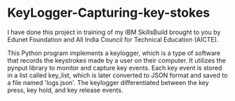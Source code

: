 # KeyLogger-Capturing-key-stokes
I have done this project in training of my IBM SkillsBuild  brought to you by Edunet Foundation and All India Council for Technical Education (AICTE). 

This Python program implements a keylogger, which is a type of software that records the keystrokes made by a user on their computer. 
It utilizes the pynput library to monitor and capture key events. Each key event is stored in a list called key_list, which is later converted
to JSON format and saved to a file named 'logs.json'. The keylogger differentiated between the key press, key hold, and key release events.


